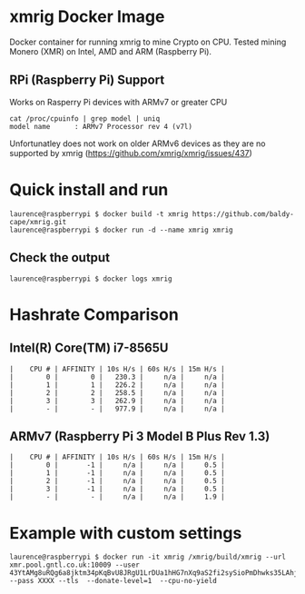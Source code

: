 # xmrig Docker Image
Docker container for running xmrig to mine Crypto on CPU. 
Tested mining Monero (XMR) on Intel, AMD and ARM (Raspberry Pi). 

## RPi (Raspberry Pi) Support
Works on Rasperry Pi devices with ARMv7 or greater CPU

    cat /proc/cpuinfo | grep model | uniq
    model name      : ARMv7 Processor rev 4 (v7l)
    
Unfortunatley does not work on older ARMv6 devices as they are no supported by xmrig (https://github.com/xmrig/xmrig/issues/437)

# Quick install and run
    laurence@raspberrypi $ docker build -t xmrig https://github.com/baldy-cape/xmrig.git
    laurence@raspberrypi $ docker run -d --name xmrig xmrig
## Check the output 
    laurence@raspberrypi $ docker logs xmrig

# Hashrate Comparison
## Intel(R) Core(TM) i7-8565U

    |    CPU # | AFFINITY | 10s H/s | 60s H/s | 15m H/s |
    |        0 |        0 |   230.3 |     n/a |     n/a |
    |        1 |        1 |   226.2 |     n/a |     n/a |
    |        2 |        2 |   258.5 |     n/a |     n/a |
    |        3 |        3 |   262.9 |     n/a |     n/a |
    |        - |        - |   977.9 |     n/a |     n/a |

## ARMv7 (Raspberry Pi 3 Model B Plus Rev 1.3)

    |    CPU # | AFFINITY | 10s H/s | 60s H/s | 15m H/s |
    |        0 |       -1 |     n/a |     n/a |     0.5 |
    |        1 |       -1 |     n/a |     n/a |     0.5 |
    |        2 |       -1 |     n/a |     n/a |     0.5 |
    |        3 |       -1 |     n/a |     n/a |     0.5 |
    |        - |        - |     n/a |     n/a |     1.9 |

# Example with custom settings
    laurence@raspberrypi $ docker run -it xmrig /xmrig/build/xmrig --url xmr.pool.gntl.co.uk:10009 --user 43YtAMg8uRQg6a8jktm34pKqBvU8JRgU1LrDUa1hHG7nXq9aS2fi2sySioPmDhwks35LAhjT2Qj2mhH3XVm1rFCu34CKqVw --pass XXXX --tls  --donate-level=1  --cpu-no-yield
 


